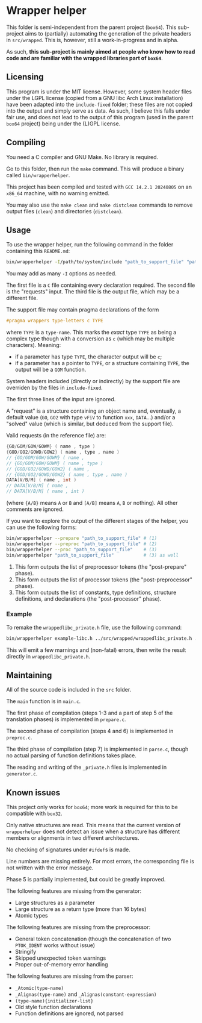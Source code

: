 # Wrapper helper

This folder is semi-independent from the parent project (`box64`). This sub-project aims to (partially) automating the generation of the private headers in `src/wrapped`. This is, however, still a work-in-progress and in alpha.

As such, **this sub-project is mainly aimed at people who know how to read code and are familiar with the wrapped libraries part of `box64`**.

## Licensing

This program is under the MIT license. However, some system header files under the LGPL license (copied from a GNU libc Arch Linux installation) have been adapted into the `include-fixed` folder; these files are not copied into the output and simply serve as data. As such, I believe this falls under fair use, and does not lead to the output of this program (used in the parent `box64` project) being under the (L)GPL license.

## Compiling

You need a C compiler and GNU Make. No library is required.

Go to this folder, then run the `make` command. This will produce a binary called `bin/wrapperhelper`.

This project has been compiled and tested with `GCC 14.2.1 20240805` on an `x86_64` machine, with no warning emitted.

You may also use the `make clean` and `make distclean` commands to remove output files (`clean`) and directories (`distclean`).

## Usage

To use the wrapper helper, run the following command in the folder containing this `README.md`:
```sh
bin/wrapperhelper -I/path/to/system/include "path_to_support_file" "path_to_private.h" "path_to_private.h"
```

You may add as many `-I` options as needed.

The first file is a `C` file containing every declaration required. The second file is the "requests" input. The third file is the output file, which may be a different file.

The support file may contain pragma declarations of the form
```c
#pragma wrappers type-letters c TYPE
```
where `TYPE` is a `type-name`. This marks the *exact* type `TYPE` as being a complex type though with a conversion as `c` (which may be multiple characters). Meaning:
- if a parameter has type `TYPE`, the character output will be `c`;
- if a parameter has a pointer to `TYPE`, or a structure containing `TYPE`, the output will be a `GOM` function.

System headers included (directly or indirectly) by the support file are overriden by the files in `include-fixed`.

The first three lines of the input are ignored.

A "request" is a structure containing an object name and, eventually, a default value (`GO`, `GO2` with type `vFiV` to function `xxx`, `DATA`...) and/or a "solved" value (which is similar, but deduced from the support file).

Valid requests (in the reference file) are:
```c
{GO/GOM/GOW/GOWM} ( name , type )
{GOD/GO2/GOWD/GOW2} ( name , type , name )
// {GO/GOM/GOW/GOWM} ( name ,
// {GO/GOM/GOW/GOWM} ( name , type )
// {GOD/GO2/GOWD/GOW2} ( name ,
// {GOD/GO2/GOWD/GOW2} ( name , type , name )
DATA[V/B/M] ( name , int )
// DATA[V/B/M] ( name ,
// DATA[V/B/M] ( name , int )
```
(where `{A/B}` means `A` or `B` and `[A/B]` means `A`, `B` or nothing). All other comments are ignored.

If you want to explore the output of the different stages of the helper, you can use the following forms:
```sh
bin/wrapperhelper --prepare "path_to_support_file" # (1)
bin/wrapperhelper --preproc "path_to_support_file" # (2)
bin/wrapperhelper --proc "path_to_support_file"    # (3)
bin/wrapperhelper "path_to_support_file"           # (3) as well
```
1. This form outputs the list of preprocessor tokens (the "post-prepare" phase).
2. This form outputs the list of processor tokens (the "post-preprocessor" phase).
3. This form outputs the list of constants, type definitions, structure definitions, and declarations (the "post-processor" phase).

### Example

To remake the `wrappedlibc_private.h` file, use the following command:
```sh
bin/wrapperhelper example-libc.h ../src/wrapped/wrappedlibc_private.h ../src/wrapped/wrappedlibc_private.h
```
This will emit a few marnings and (non-fatal) errors, then write the result directly in `wrappedlibc_private.h`.

## Maintaining

All of the source code is included in the `src` folder.

The `main` function is in `main.c`.

The first phase of compilation (steps 1-3 and a part of step 5 of the translation phases) is implemented in `prepare.c`.

The second phase of compilation (steps 4 and 6) is implemented in `preproc.c`.

The third phase of compilation (step 7) is implemented in `parse.c`, though no actual parsing of function definitions takes place.

The reading and writing of the `_private.h` files is implemented in `generator.c`.

## Known issues

This project only works for `box64`; more work is required for this to be compatible with `box32`.

Only native structures are read. This means that the current version of `wrapperhelper` does not detect an issue when a structure has different members or alignments in two different architectures.

No checking of signatures under `#ifdef`s is made.

Line numbers are missing entirely. For most errors, the corresponding file is not written with the error message.

Phase 5 is partially implemented, but could be greatly improved.

The following features are missing from the generator:
- Large structures as a parameter
- Large structure as a return type (more than 16 bytes)
- Atomic types

The following features are missing from the preprocessor:
- General token concatenation (though the concatenation of two `PTOK_IDENT` works without issue)
- Stringify
- Skipped unexpected token warnings
- Proper out-of-memory error handling

The following features are missing from the parser:
- `_Atomic(type-name)`
- `_Alignas(type-name)` and `_Alignas(constant-expression)`
- `(type-name){initializer-list}`
- Old style function declarations
- Function definitions are ignored, not parsed
